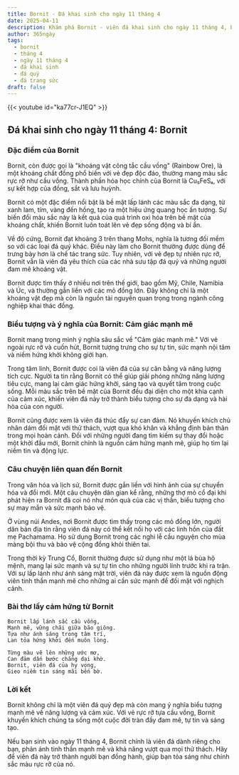 ```yaml
---
title: Bornit - Đá khai sinh cho ngày 11 tháng 4
date: 2025-04-11
description: Khám phá Bornit - viên đá khai sinh cho ngày 11 tháng 4, biểu tượng của Cảm giác mạnh mẽ. Cùng tìm hiểu ý nghĩa sâu sắc của viên đá độc đáo này.
author: 365ngày
tags:
  - bornit
  - tháng 4
  - ngày 11 tháng 4
  - đá khai sinh
  - đá quý
  - đá trang sức
draft: false
---
```


{{< youtube id="ka77cr-J1EQ" >}}

## Đá khai sinh cho ngày 11 tháng 4: Bornit

### Đặc điểm của Bornit

Bornit, còn được gọi là "khoáng vật công tắc cầu vồng" (Rainbow Ore), là một khoáng chất đồng phổ biến với vẻ đẹp độc đáo, thường mang màu sắc rực rỡ như cầu vồng. Thành phần hóa học chính của Bornit là Cu₅FeS₄, với sự kết hợp của đồng, sắt và lưu huỳnh.

Bornit có một đặc điểm nổi bật là bề mặt lấp lánh các màu sắc đa dạng, từ xanh lam, tím, vàng đến hồng, tạo ra một hiệu ứng quang học ấn tượng. Sự biến đổi màu sắc này là kết quả của quá trình oxi hóa trên bề mặt của khoáng chất, khiến Bornit luôn toát lên vẻ đẹp sống động và bí ẩn.

Về độ cứng, Bornit đạt khoảng 3 trên thang Mohs, nghĩa là tương đối mềm so với các loại đá quý khác. Điều này làm cho Bornit thường được dùng để trưng bày hơn là chế tác trang sức. Tuy nhiên, với vẻ đẹp tự nhiên rực rỡ, Bornit vẫn là viên đá yêu thích của các nhà sưu tập đá quý và những người đam mê khoáng vật.

Bornit được tìm thấy ở nhiều nơi trên thế giới, bao gồm Mỹ, Chile, Namibia và Úc, và thường gắn liền với các mỏ đồng lớn. Đây không chỉ là một khoáng vật đẹp mà còn là nguồn tài nguyên quan trọng trong ngành công nghiệp khai thác đồng.

### Biểu tượng và ý nghĩa của Bornit: Cảm giác mạnh mẽ

Bornit mang trong mình ý nghĩa sâu sắc về "Cảm giác mạnh mẽ." Với vẻ ngoài rực rỡ và cuốn hút, Bornit tượng trưng cho sự tự tin, sức mạnh nội tâm và niềm hứng khởi không giới hạn.

Trong tâm linh, Bornit được coi là viên đá của sự cân bằng và năng lượng tích cực. Người ta tin rằng Bornit có thể giúp giải phóng những năng lượng tiêu cực, mang lại cảm giác hứng khởi, sáng tạo và quyết tâm trong cuộc sống. Mỗi màu sắc trên bề mặt của Bornit đều đại diện cho một khía cạnh của cảm xúc, khiến viên đá này trở thành biểu tượng cho sự đa dạng và hài hòa của con người.

Bornit cũng được xem là viên đá thúc đẩy sự can đảm. Nó khuyến khích chủ nhân dám đối mặt với thử thách, vượt qua khó khăn và khẳng định bản thân trong mọi hoàn cảnh. Đối với những người đang tìm kiếm sự thay đổi hoặc một khởi đầu mới, Bornit chính là nguồn cảm hứng mạnh mẽ, giúp họ tìm lại niềm tin và động lực.

### Câu chuyện liên quan đến Bornit

Trong văn hóa và lịch sử, Bornit được gắn liền với hình ảnh của sự chuyển hóa và đổi mới. Một câu chuyện dân gian kể rằng, những thợ mỏ cổ đại khi phát hiện ra Bornit đã coi nó như món quà của các vị thần, biểu tượng cho sự may mắn và sức mạnh bảo vệ.

Ở vùng núi Andes, nơi Bornit được tìm thấy trong các mỏ đồng lớn, người dân bản địa tin rằng viên đá này có thể kết nối họ với các linh hồn của đất mẹ Pachamama. Họ sử dụng Bornit trong các nghi lễ cầu nguyện cho mùa màng bội thu và bảo vệ cộng đồng khỏi thiên tai.

Trong thời kỳ Trung Cổ, Bornit thường được sử dụng như một lá bùa hộ mệnh, mang lại sức mạnh và sự tự tin cho những người lính trước khi ra trận. Với sự lấp lánh như ánh sáng mặt trời, viên đá này được xem là nguồn động viên tinh thần mạnh mẽ cho những ai cần sức mạnh để đối mặt với nghịch cảnh.

### Bài thơ lấy cảm hứng từ Bornit

```
Bornit lấp lánh sắc cầu vồng,  
Mạnh mẽ, vững chãi giữa bão giông.  
Tựa như ánh sáng trong tâm trí,  
Lan tỏa hứng khởi đến muôn lòng.  

Từng màu vẽ lên những ước mơ,  
Can đảm dấn bước chẳng dại khờ.  
Bornit, viên đá của hy vọng,  
Gieo niềm tin sáng mãi bến bờ.  
```

### Lời kết

Bornit không chỉ là một viên đá quý đẹp mà còn mang ý nghĩa biểu tượng mạnh mẽ về năng lượng và cảm xúc. Với vẻ rực rỡ tựa cầu vồng, Bornit khuyến khích chúng ta sống một cuộc đời tràn đầy đam mê, tự tin và sáng tạo.

Nếu bạn sinh vào ngày 11 tháng 4, Bornit chính là viên đá dành riêng cho bạn, phản ánh tinh thần mạnh mẽ và khả năng vượt qua mọi thử thách. Hãy để viên đá này trở thành người bạn đồng hành, giúp bạn tỏa sáng như chính sắc màu rực rỡ của nó.